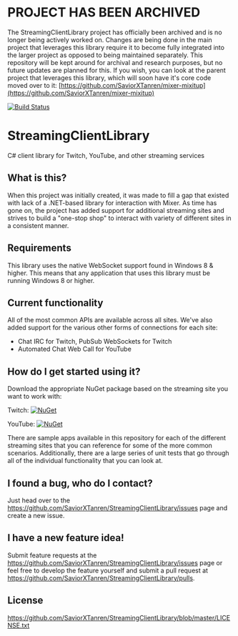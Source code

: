 # PROJECT HAS BEEN ARCHIVED
The StreamingClientLibrary project has officially been archived and is no longer being actively worked on. Changes are being done in the main project that leverages this library require it to become fully integrated into the larger project as opposed to being maintained separately. This repository will be kept around for archival and research purposes, but no future updates are planned for this. If you wish, you can look at the parent project that leverages this library, which will soon have it's core code moved over to it: [https://github.com/SaviorXTanren/mixer-mixitup](https://github.com/SaviorXTanren/mixer-mixitup)

[![Build Status](https://travis-ci.org/SaviorXTanren/StreamingClientLibrary.svg?branch=master)](https://travis-ci.org/SaviorXTanren/StreamingClientLibrary)
# StreamingClientLibrary
C# client library for Twitch, YouTube, and other streaming services

## What is this?
When this project was initially created, it was made to fill a gap that existed with lack of a .NET-based library for interaction with Mixer. As time has gone on, the project has added support for additional streaming sites and strives to build a "one-stop shop" to interact with variety of different sites in a consistent manner.

## Requirements
This library uses the native WebSocket support found in Windows 8 & higher. This means that any application that uses this library must be running Windows 8 or higher.

## Current functionality
All of the most common APIs are available across all sites. We've also added support for the various other forms of connections for each site:
- Chat IRC for Twitch, PubSub WebSockets for Twitch
- Automated Chat Web Call for YouTube

## How do I get started using it?
Download the appropriate NuGet package based on the streaming site you want to work with:

Twitch: [![NuGet](https://img.shields.io/nuget/v/StreamingClientLibrary.Twitch.svg?style=flat)](https://www.nuget.org/packages/StreamingClientLibrary.Twitch)

YouTube: [![NuGet](https://img.shields.io/nuget/v/StreamingClientLibrary.YouTube.svg?style=flat)](https://www.nuget.org/packages/StreamingClientLibrary.YouTube)

There are sample apps available in this repository for each of the different streaming sites that you can reference for some of the more common scenarios. Additionally, there are a large series of unit tests that go through all of the individual functionality that you can look at.

## I found a bug, who do I contact?
Just head over to the https://github.com/SaviorXTanren/StreamingClientLibrary/issues page and create a new issue.

## I have a new feature idea!
Submit feature requests at the https://github.com/SaviorXTanren/StreamingClientLibrary/issues page or feel free to develop the feature yourself and submit a pull request at https://github.com/SaviorXTanren/StreamingClientLibrary/pulls.

## License
https://github.com/SaviorXTanren/StreamingClientLibrary/blob/master/LICENSE.txt
